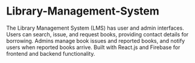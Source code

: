 # Library-Management-System
The Library Management System (LMS) has user and admin interfaces. Users can search, issue, and request books, providing contact details for borrowing. Admins manage book issues and reported books, and notify users when reported books arrive. Built with React.js and Firebase for frontend and backend functionality.

